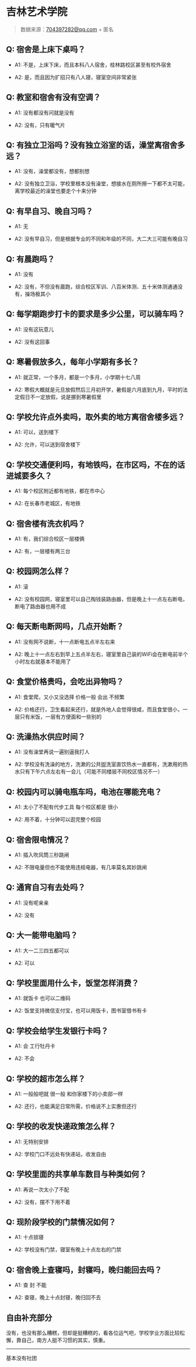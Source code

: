 # 吉林艺术学院

> 数据来源：704397282@qq.com + 匿名

## Q: 宿舍是上床下桌吗？

- A1: 不是，上床下床，而且本科八人宿舍，桂林路校区甚至有校外宿舍

- A2: 是，而且因为扩招只有八人寝，寝室空间非常紧张

## Q: 教室和宿舍有没有空调？

- A1: 没有都没有问就是没有

- A2: 没有，只有暖气片

## Q: 有独立卫浴吗？没有独立浴室的话，澡堂离宿舍多远？

- A1: 没有，澡堂都没有，想都别想

- A2: 没有独立卫浴，学校里根本没有澡堂，想接水在厕所擦一下都不太可能，离学校最近的澡堂也要走个十来分钟

## Q: 有早自习、晚自习吗？

- A1: 无

- A2: 没有早自习，但是根据专业的不同和年级的不同，大二大三可能有晚自习

## Q: 有晨跑吗？

- A1: 没有

- A2: 没有，不但没有晨跑，综合校区军训、八百米体测、五十米体测通通没有，操场极其小

## Q: 每学期跑步打卡的要求是多少公里，可以骑车吗？

- A1: 没有这玩意儿

- A2: 没有这回事

## Q: 寒暑假放多久，每年小学期有多长？

- A1: 就正常，一个多月，都是一个多月，小学期十七八周

- A2: 寒假大概就是元旦放假然后三月初开学，暑假是六月底到九月，平时的法定假日不一定放假，说是挪到寒暑假里

## Q: 学校允许点外卖吗，取外卖的地方离宿舍楼多远？

- A1: 可以，送到楼下

- A2: 允许，可以送到宿舍楼下

## Q: 学校交通便利吗，有地铁吗，在市区吗，不在的话进城要多久？

- A1: 每个校区附近都有地铁，都在市中心

- A2: 在长春市老城区，有地铁

## Q: 宿舍楼有洗衣机吗？

- A1: 有，我们综合校区一层楼俩

- A2: 有，一层楼有两三台

## Q: 校园网怎么样？

- A1: 滚

- A2: 没有校园网，寝室里可以自己掏钱装路由器，但是晚上十一点左右断电，断电了路由器也用不成

## Q: 每天断电断网吗，几点开始断？

- A1: 没有网不说断，十一点断电五点半左右来

- A2: 晚上十一点左右到早上五点半左右，寝室里自己装的WiFi会在断电前半个小时左右就基本不能用了

## Q: 食堂价格贵吗，会吃出异物吗？

- A1: 食堂爬，又小又没选择 价格一般 会出 不频繁

- A2: 价格还行，卫生看起来还行，就是外地人会觉得很咸，而且食堂很小，一层只有米饭，一层有方便面和一些别的

## Q: 洗澡热水供应时间？

- A1: 没有澡堂再说一遍别逼我打人

- A2: 学校没有洗澡的地方，洗漱的公共盥洗室直饮热水一直都有，洗漱用的热水只有下午六点左右有一会儿（可能不同楼层不同校区情况不一）

## Q: 校园内可以骑电瓶车吗，电池在哪能充电？

- A1: 太小了不配有代步工具 每个校区都是 很小

- A2: 用不着，十分钟可以逛完整个校园

## Q: 宿舍限电情况？

- A1: 插入吹风筒三秒跳闸

- A2: 不限电量但也不能使用违规电器，有几率莫名其妙跳闸

## Q: 通宵自习有去处吗？

- A1: 没有呢亲亲

- A2: 没有

## Q: 大一能带电脑吗？

- A1: 大一二三四五都可以

- A2: 可以

## Q: 学校里面用什么卡，饭堂怎样消费？

- A1: 就饭卡 也可以二维码

- A2: 饭堂支持微信支付宝，也可以用饭卡，图书室借书有卡

## Q: 学校会给学生发银行卡吗？

- A1: 会 工行牡丹卡

- A2: 不会

## Q: 学校的超市怎么样？

- A1: 一般般吧就 很一般 和你家楼下的小卖部一样

- A2: 还行，也能满足日常所需，价格说不上实惠但还行

## Q: 学校的收发快递政策怎么样？

- A1: 无特别安排

- A2: 学校门口不远处有快递站，收发自由

## Q: 学校里面的共享单车数目与种类如何？

- A1: 再说一次太小了不配

- A2: 没有，摆不下用不着

## Q: 现阶段学校的门禁情况如何？

- A1: 十点锁寝

- A2: 学校没有门禁，寝室有晚上十点左右的门禁

## Q: 宿舍晚上查寝吗，封寝吗，晚归能回去吗？

- A1: 查 封 不能

- A2: 查寝，晚上十点封寝，晚归回不去

## 自由补充部分

没有，也没有那么糟糕，但却是挺糟糕的，看各位运气吧，学校学业方面比较松懈，靠自己，南方人挺不习惯的其实，慎重。

***

基本没有社团